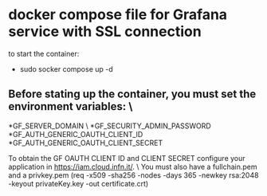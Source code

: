 # docker compose file for Grafana service with SSL connection

to start the container:
* sudo socker compose up -d 

## Before stating up the container, you must set the environment variables: \\
*GF_SERVER_DOMAIN \\
*GF_SECURITY_ADMIN_PASSWORD
*GF_AUTH_GENERIC_OAUTH_CLIENT_ID
*GF_AUTH_GENERIC_OAUTH_CLIENT_SECRET

To obtain the GF OAUTH CLIENT ID and CLIENT SECRET configure your application in https://iam.cloud.infn.it/. \\
You must also have a fullchain.pem and a privkey.pem (req -x509 -sha256 -nodes -days 365 -newkey rsa:2048 -keyout privateKey.key -out certificate.crt) 
